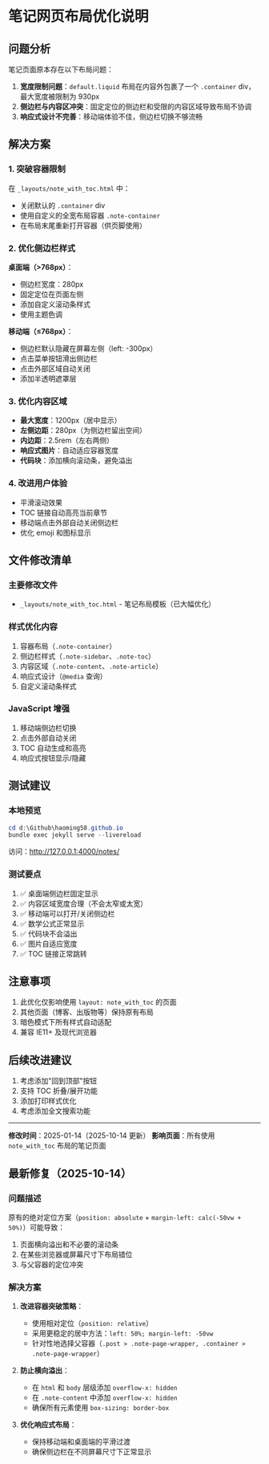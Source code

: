 # 笔记网页布局优化说明

## 问题分析

笔记页面原本存在以下布局问题：

1. **宽度限制问题**：`default.liquid` 布局在内容外包裹了一个 `.container` div，最大宽度被限制为 930px
2. **侧边栏与内容区冲突**：固定定位的侧边栏和受限的内容区域导致布局不协调
3. **响应式设计不完善**：移动端体验不佳，侧边栏切换不够流畅

## 解决方案

### 1. 突破容器限制

在 `_layouts/note_with_toc.html` 中：
- 关闭默认的 `.container` div
- 使用自定义的全宽布局容器 `.note-container`
- 在布局末尾重新打开容器（供页脚使用）

### 2. 优化侧边栏样式

**桌面端（>768px）**：
- 侧边栏宽度：280px
- 固定定位在页面左侧
- 添加自定义滚动条样式
- 使用主题色调

**移动端（≤768px）**：
- 侧边栏默认隐藏在屏幕左侧（left: -300px）
- 点击菜单按钮滑出侧边栏
- 点击外部区域自动关闭
- 添加半透明遮罩层

### 3. 优化内容区域

- **最大宽度**：1200px（居中显示）
- **左侧边距**：280px（为侧边栏留出空间）
- **内边距**：2.5rem（左右两侧）
- **响应式图片**：自动适应容器宽度
- **代码块**：添加横向滚动条，避免溢出

### 4. 改进用户体验

- 平滑滚动效果
- TOC 链接自动高亮当前章节
- 移动端点击外部自动关闭侧边栏
- 优化 emoji 和图标显示

## 文件修改清单

### 主要修改文件
- `_layouts/note_with_toc.html` - 笔记布局模板（已大幅优化）

### 样式优化内容
1. 容器布局（`.note-container`）
2. 侧边栏样式（`.note-sidebar`、`.note-toc`）
3. 内容区域（`.note-content`、`.note-article`）
4. 响应式设计（`@media` 查询）
5. 自定义滚动条样式

### JavaScript 增强
1. 移动端侧边栏切换
2. 点击外部自动关闭
3. TOC 自动生成和高亮
4. 响应式按钮显示/隐藏

## 测试建议

### 本地预览
```powershell
cd d:\Github\haoming58.github.io
bundle exec jekyll serve --livereload
```

访问：http://127.0.0.1:4000/notes/

### 测试要点
1. ✅ 桌面端侧边栏固定显示
2. ✅ 内容区域宽度合理（不会太窄或太宽）
3. ✅ 移动端可以打开/关闭侧边栏
4. ✅ 数学公式正常显示
5. ✅ 代码块不会溢出
6. ✅ 图片自适应宽度
7. ✅ TOC 链接正常跳转

## 注意事项

1. 此优化仅影响使用 `layout: note_with_toc` 的页面
2. 其他页面（博客、出版物等）保持原有布局
3. 暗色模式下所有样式自动适配
4. 兼容 IE11+ 及现代浏览器

## 后续改进建议

1. 考虑添加"回到顶部"按钮
2. 支持 TOC 折叠/展开功能
3. 添加打印样式优化
4. 考虑添加全文搜索功能

---

**修改时间**：2025-01-14（2025-10-14 更新）
**影响页面**：所有使用 `note_with_toc` 布局的笔记页面

## 最新修复（2025-10-14）

### 问题描述
原有的绝对定位方案（`position: absolute` + `margin-left: calc(-50vw + 50%)`）可能导致：
1. 页面横向溢出和不必要的滚动条
2. 在某些浏览器或屏幕尺寸下布局错位
3. 与父容器的定位冲突

### 解决方案
1. **改进容器突破策略**：
   - 使用相对定位（`position: relative`）
   - 采用更稳定的居中方法：`left: 50%; margin-left: -50vw`
   - 针对性地选择父容器（`.post > .note-page-wrapper, .container > .note-page-wrapper`）

2. **防止横向溢出**：
   - 在 `html` 和 `body` 层级添加 `overflow-x: hidden`
   - 在 `.note-content` 中添加 `overflow-x: hidden`
   - 确保所有元素使用 `box-sizing: border-box`

3. **优化响应式布局**：
   - 保持移动端和桌面端的平滑过渡
   - 确保侧边栏在不同屏幕尺寸下正常显示
